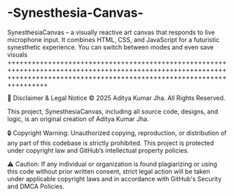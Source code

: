 # -Synesthesia-Canvas-
 SynesthesiaCanvas – a visually reactive art canvas that responds to live microphone input. It combines HTML, CSS, and JavaScript for a futuristic synesthetic experience. You can switch between modes and even save visuals
++++++++++++++++++++++++++++++++++++++++++++++++++++++++++++++++++++++++++++++++++++++++++++++++++++++++++++++++++++++++++++++++++++++++++++++++++++++++++++++++++++++++++++

🚨 Disclaimer & Legal Notice
© 2025 Aditya Kumar Jha. All Rights Reserved.

This project, SynesthesiaCanvas, including all source code, designs, and logic, is an original creation of Aditya Kumar Jha.

🔒 Copyright Warning:
Unauthorized copying, reproduction, or distribution of any part of this codebase is strictly prohibited. This project is protected under copyright law and GitHub’s intellectual property policies.

⚠️ Caution:
If any individual or organization is found plagiarizing or using this code without prior written consent, strict legal action will be taken under applicable copyright laws and in accordance with GitHub's Security and DMCA Policies.
